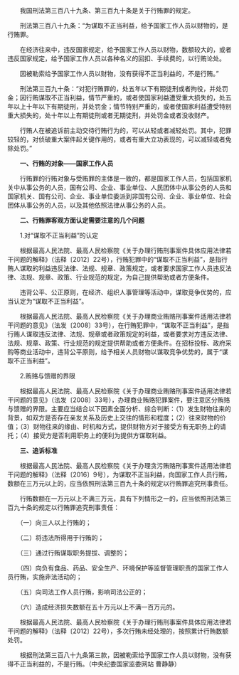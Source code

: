 　　我国刑法第三百八十九条、第三百九十条是关于行贿罪的规定。

　　刑法第三百八十九条：“为谋取不正当利益，给予国家工作人员以财物的，是行贿罪。

　　在经济往来中，违反国家规定，给予国家工作人员以财物，数额较大的，或者违反国家规定，给予国家工作人员以各种名义的回扣、手续费的，以行贿论处。

　　因被勒索给予国家工作人员以财物，没有获得不正当利益的，不是行贿。”

　　刑法第三百九十条：“对犯行贿罪的，处五年以下有期徒刑或者拘役，并处罚金；因行贿谋取不正当利益，情节严重的，或者使国家利益遭受重大损失的，处五年以上十年以下有期徒刑，并处罚金；情节特别严重的，或者使国家利益遭受特别重大损失的，处十年以上有期徒刑或者无期徒刑，并处罚金或者没收财产。

　　行贿人在被追诉前主动交待行贿行为的，可以从轻或者减轻处罚。其中，犯罪较轻的，对侦破重大案件起关键作用的，或者有重大立功表现的，可以减轻或者免除处罚。”

　　**一、行贿的对象——国家工作人员**

　　行贿罪的行贿对象与受贿罪的主体是一致的，都是国家工作人员，包括国家机关中从事公务的人员，国有公司、企业、事业单位、人民团体中从事公务的人员和国家机关、国有公司、企业、事业单位委派到非国有公司、企业、事业单位、社会团体从事公务的人员，以及其他依照法律从事公务的人员。

　　**二、行贿罪客观方面认定需要注意的几个问题**

　　1.对“谋取不正当利益”的认定

　　根据最高人民法院、最高人民检察院《关于办理行贿刑事案件具体应用法律若干问题的解释》（法释〔2012〕22号），行贿犯罪中的“谋取不正当利益”，是指行贿人谋取的利益违反法律、法规、规章、政策规定，或者要求国家工作人员违反法律、法规、规章、政策、行业规范的规定，为自己提供帮助或者方便条件。

　　违背公平、公正原则，在经济、组织人事管理等活动中，谋取竞争优势的，应当认定为“谋取不正当利益”。

　　根据最高人民法院、最高人民检察院《关于办理商业贿赂刑事案件适用法律若干问题的意见》（法发〔2008〕33号），在行贿犯罪中，“谋取不正当利益”，是指行贿人谋取违反法律、法规、规章或者政策规定的利益，或者要求对方违反法律、法规、规章、政策、行业规范的规定提供帮助或者方便条件。在招标投标、政府采购等商业活动中，违背公平原则，给予相关人员财物以谋取竞争优势的，属于“谋取不正当利益”。

　　2.贿赂与馈赠的界限

　　根据最高人民法院、最高人民检察院《关于办理商业贿赂刑事案件适用法律若干问题的意见》（法发〔2008〕33号），办理商业贿赂犯罪案件，要注意区分贿赂与馈赠的界限。主要应当结合以下因素全面分析、综合判断：（1）发生财物往来的背景，如双方是否存在亲友关系及历史上交往的情形和程度；（2）往来财物的价值；（3）财物往来的缘由、时机和方式，提供财物方对于接受方有无职务上的请托；（4）接受方是否利用职务上的便利为提供方谋取利益。

　　**三、追诉标准**

　　根据最高人民法院、最高人民检察院《关于办理贪污贿赂刑事案件适用法律若干问题的解释》（法释〔2016〕9号），为谋取不正当利益，向国家工作人员行贿，数额在三万元以上的，应当依照刑法第三百九十条的规定以行贿罪追究刑事责任。

　　行贿数额在一万元以上不满三万元，具有下列情形之一的，应当依照刑法第三百九十条的规定以行贿罪追究刑事责任：

　　（一）向三人以上行贿的；

　　（二）将违法所得用于行贿的；

　　（三）通过行贿谋取职务提拔、调整的；

　　（四）向负有食品、药品、安全生产、环境保护等监督管理职责的国家工作人员行贿，实施非法活动的；

　　（五）向司法工作人员行贿，影响司法公正的；

　　（六）造成经济损失数额在五十万元以上不满一百万元的。

　　根据最高人民法院、最高人民检察院《关于办理行贿刑事案件具体应用法律若干问题的解释》（法释〔2012〕22号），多次行贿未经处理的，按照累计行贿数额处罚。

　　根据刑法第三百八十九条第三款，因被勒索给予国家工作人员以财物，没有获得不正当利益的，不是行贿。（中央纪委国家监委网站 曹静静）